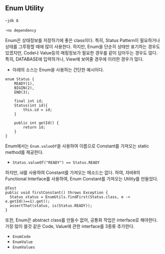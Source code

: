 **Enum Utility**
----------------

\-`jdk 8`

\-`no dependency`

Enum은 상태정보를 저장하기에 좋은 class이다. 특히, Status Pattern이 필요하거나 상태를 그루핑할 때에 많이 사용한다. 하지만, Enum을 단순히 상태만 표기하는 경우도 있겠지만, Code나 Value등의 매핑정보가 필요한 경우를 같이 담아두는 경우도 많다. 특히, DATABASE에 입력하거나, View에 보여줄 경우에 이러한 경우가 많다.

-	아래의 소스는 Enum을 사용하는 간단한 예시이다.

```
enum Status {
    READY(1),
    BIGIN(2),
    END(3);

    final int id;
    Status(int id){
        this.id = id;
    }

    public int getId() {
        return id;
    }
}
```

Enum에서는 `Enum.valueOf`을 사용하여 이름으로 Constant를 가져오는 static method를 제공한다.
 - `Status.valueOf("READY") == Status.READY`

하지만, id를 사용하여 Constant를 가져오는 메소드는 없다. 하여, 자바8의 Functional Interface를 사용하여, Enum Constant를 가져오는 Utility를 만들었다.

```
@Test
public void firstConstant() throws Exception {
  Status status = EnumUtils.findFirst(Status.class, e -> e.getId()==1).get();
  assertThat(status, is(Status.READY));
}
```

또한, Enum은 abstract class를 만들수 없어, 공통화 작업은 interface로 해야한다. 가장 많이 쓸것 같은 Code, Value에 관한 interface를 3종류 추가한다.

 - `EnumCode`
 - `EnumValue`
 - `EnumValues`
